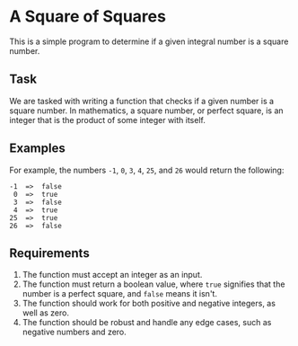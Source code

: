 # A Square of Squares

This is a simple program to determine if a given integral number is a square number.

## Task

We are tasked with writing a function that checks if a given number is a square number. In mathematics, a square number, or perfect square, is an integer that is the product of some integer with itself.

## Examples

For example, the numbers `-1`, `0`, `3`, `4`, `25`, and `26` would return the following:

```
-1  =>  false
 0  =>  true
 3  =>  false
 4  =>  true
25  =>  true
26  =>  false
```

## Requirements

1. The function must accept an integer as an input.
2. The function must return a boolean value, where `true` signifies that the number is a perfect square, and `false` means it isn't.
3. The function should work for both positive and negative integers, as well as zero.
4. The function should be robust and handle any edge cases, such as negative numbers and zero.
